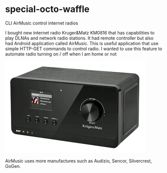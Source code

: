 # special-octo-waffle
CLI AirMusic control internet radios

I bought new internet radio Kruger&Matz KM0816 that has capabilities to play DLNAs and network radio stations.
It had remote controller but also had Android application called AirMusic.
This is useful application that use simple HTTP-GET commands to control radio.
I wanted to use this feature to automate radio turning on / off when I am home or not

![screenshot](https://github.com/vitasrutek/special-octo-waffle/blob/main/radio.gif)

AirMusic uses more manufactures such as Audizio, Sencor, Silvercrest, GoGen.

